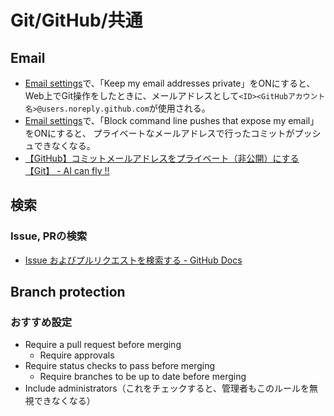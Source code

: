 # Git/GitHub/共通

## Email

- [Email settings](https://github.com/settings/emails)で、「Keep my email addresses private」をONにすると、
  Web上でGit操作をしたときに、メールアドレスとして`<ID><GitHubアカウント名>@users.noreply.github.com`が使用される。
- [Email settings](https://github.com/settings/emails)で、「Block command line pushes that expose my email」をONにすると、
  プライベートなメールアドレスで行ったコミットがプッシュできなくなる。
- [【GitHub】コミットメールアドレスをプライベート（非公開）にする【Git】 - AI can fly !!](https://ai-can-fly.hateblo.jp/entry/github-email-private)

## 検索

### Issue, PRの検索

- [Issue およびプルリクエストを検索する - GitHub Docs](https://docs.github.com/ja/search-github/searching-on-github/searching-issues-and-pull-requests)

## Branch protection

### おすすめ設定

- Require a pull request before merging
  - Require approvals
- Require status checks to pass before merging
  - Require branches to be up to date before merging
- Include administrators（これをチェックすると、管理者もこのルールを無視できなくなる）
